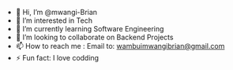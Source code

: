 - 👋 Hi, I’m @mwangi-Brian
- 👀 I’m interested in Tech
- 🌱 I’m currently learning Software Engineering
- 💞️ I’m looking to collaborate on Backend Projects
- 📫 How to reach me : Email to: wambuimwangibrian@gmail.com
- ⚡ Fun fact: I love codding

<!---
mwangi-student/mwangi-student is a ✨ special ✨ repository because its `README.md` (this file) appears on your GitHub profile.
You can click the Preview link to take a look at your changes.
--->
